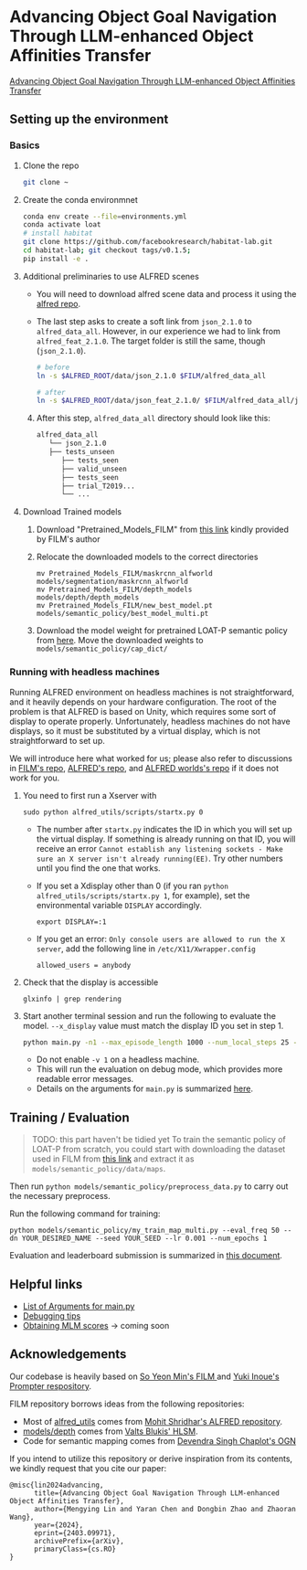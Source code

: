 # Advancing Object Goal Navigation Through LLM-enhanced Object Affinities Transfer

[Advancing Object Goal Navigation Through LLM-enhanced Object Affinities Transfer](https://arxiv.org/abs/2403.09971)<br />

## Setting up the environment

### Basics

1. Clone the repo

   ```bash
   git clone ~
   ```

2. Create the conda environmnet

   ```bash
   conda env create --file=environments.yml
   conda activate loat
   # install habitat
   git clone https://github.com/facebookresearch/habitat-lab.git
   cd habitat-lab; git checkout tags/v0.1.5; 
   pip install -e .
   ```

3. Additional preliminaries to use ALFRED scenes

   - You will need to download alfred scene data and process it using the [alfred repo]().

   - The last step asks to create a soft link from `json_2.1.0` to `alfred_data_all`. However, in our experience we had to link from `alfred_feat_2.1.0`. The target folder is still the same, though (`json_2.1.0`).

     ```bash
     # before
     ln -s $ALFRED_ROOT/data/json_2.1.0 $FILM/alfred_data_all
     
     # after
     ln -s $ALFRED_ROOT/data/json_feat_2.1.0/ $FILM/alfred_data_all/json_2.1.0
     ```
     
   4. After this step, `alfred_data_all` directory should look like this:

      ```bash
      alfred_data_all
         └── json_2.1.0
         ├── tests_unseen
            ├── tests_seen
            ├── valid_unseen
            ├── tests_seen
            ├── trial_T2019...
            └── ...
      ```

4. Download Trained models

   1. Download "Pretrained_Models_FILM" from [this link](https://drive.google.com/file/d/1mkypSblrc0U3k3kGcuPzVOaY1Rt9Lqpa/view?usp=sharing) kindly provided by FILM's author

   2. Relocate the downloaded models to the correct directories

      ```
      mv Pretrained_Models_FILM/maskrcnn_alfworld models/segmentation/maskrcnn_alfworld
      mv Pretrained_Models_FILM/depth_models models/depth/depth_models
      mv Pretrained_Models_FILM/new_best_model.pt models/semantic_policy/best_model_multi.pt
      ```
   3. Download the model weight for pretrained LOAT-P semantic policy from [here](https://drive.google.com/drive/folders/1XSB77pWJmC8NA8INVbCofP918fdoikEk?usp=drive_link). Move the downloaded weights to `models/semantic_policy/cap_dict/`
### Running with headless machines

Running ALFRED environment on headless machines is not straightforward, and it heavily depends on your hardware configuration. The root of the problem is that ALFRED is based on Unity, which requires some sort of display to operate properly. Unfortunately, headless machines do not have displays, so it must be substituted by a virtual display, which is not straightforward to set up.

We will introduce here what worked for us; please also refer to discussions in [FILM's repo](https://github.com/soyeonm/FILM), [ALFRED's repo](https://github.com/askforalfred/alfred), and [ALFRED worlds's repo](https://github.com/alfworld/alfworld) if it does not work for you.

1. You need to first run a Xserver with 

   ```
   sudo python alfred_utils/scripts/startx.py 0
   ```

   - The number after `startx.py` indicates the ID in which you will set up the virtual display. If something is already running on that ID, you will receive an error `Cannot establish any listening sockets - Make sure an X server isn't already running(EE)`. Try other numbers until you find the one that works.

   - If you set a Xdisplay other than 0 (if you ran `python alfred_utils/scripts/startx.py 1`, for example), set the environmental variable `DISPLAY` accordingly.

     ```
     export DISPLAY=:1
     ```

   - If you get an error: `Only console users are allowed to run the X server`, add the following line in `/etc/X11/Xwrapper.config`

     ```
     allowed_users = anybody
     ```

2. Check that the display is accessible

   ```
   glxinfo | grep rendering
   ```

3. Start another terminal session and run the following to evaluate the model. `--x_display` value must match the display ID you set in step 1. 

   ```bash
   python main.py -n1 --max_episode_length 1000 --num_local_steps 25 --num_processes 1 --eval_split valid_unseen --from_idx 0 --to_idx 510 --max_fails 10 --debug_local --learned_depth --use_sem_seg --set_dn testrun -v 0 --which_gpu 0 --x_display 0 --sem_policy_type mlm --mlm_fname mlmscore_equal --mlm_options aggregate_sum sem_search_all spatial_norm temperature_annealing new_obstacle_fn no_slice_replay --seed 1 --splits alfred_data_small/splits/oct21.json --grid_sz 240 --mlm_temperature 1 --approx_last_action_success --language_granularity high --centering_strategy local_adjustment --target_offset_interaction 0.5 --obstacle_selem 9 --debug_env
   ```

   - Do not enable `-v 1` on a headless machine.
   - This will run the evaluation on debug mode, which provides more readable error messages.
   - Details on the arguments for `main.py` is summarized [here](evaluation.md).



## Training / Evaluation
> TODO: this part haven't be tidied yet
To train the semantic policy of LOAT-P from scratch, you could start with downloading the dataset used in FILM from [this link](https://drive.google.com/file/d/1TWxKSAxvYKA8hi1RyUgQ0CGmLSe4UR_n/view?usp=sharing) and extract it as `models/semantic_policy/data/maps`.

Then run `python models/semantic_policy/preprocess_data.py` to carry out the necessary preprocess.

Run the following command for training:
```
python models/semantic_policy/my_train_map_multi.py --eval_freq 50 --dn YOUR_DESIRED_NAME --seed YOUR_SEED --lr 0.001 --num_epochs 1 
```

Evaluation and leaderboard submission is summarized in [this document](evaluation.md).



## Helpful links

- [List of Arguments for main.py](evaluation.md)
- [Debugging tips](debugging.md)
- [Obtaining MLM scores]() → coming soon




## Acknowledgements

Our codebase is heavily based on [So Yeon Min's FILM ](https://github.com/soyeonm/FILM) and [Yuki Inoue's Prompter respository](https://github.com/hitachi-rd-cv/prompter-alfred).

FILM repository borrows ideas from the following repositories:

- Most of [alfred_utils](https://github.com/soyeonm/FILM/control_helper/alfred_utils) comes from [Mohit Shridhar's ALFRED repository](https://github.com/askforalfred/alfred).
- [models/depth](https://github.com/soyeonm/FILM/tree/public/models/depth) comes from [Valts Blukis' HLSM](https://github.com/valtsblukis/hlsm).
- Code for semantic mapping comes from [Devendra Singh Chaplot's OGN](https://github.com/devendrachaplot/OGN)



If you intend to utilize this repository or derive inspiration from its contents, we kindly request that you cite our paper:

```
@misc{lin2024advancing,
      title={Advancing Object Goal Navigation Through LLM-enhanced Object Affinities Transfer}, 
      author={Mengying Lin and Yaran Chen and Dongbin Zhao and Zhaoran Wang},
      year={2024},
      eprint={2403.09971},
      archivePrefix={arXiv},
      primaryClass={cs.RO}
}
```